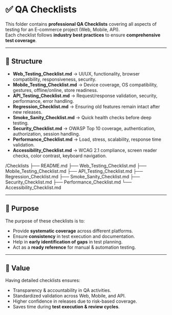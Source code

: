 # ✅ QA Checklists

This folder contains **professional QA Checklists** covering all aspects of testing for an E-commerce project (Web, Mobile, API).  
Each checklist follows **industry best practices** to ensure **comprehensive test coverage**.

---

## 📂 Structure
- **Web_Testing_Checklist.md** → UI/UX, functionality, browser compatibility, responsiveness, security.  
- **Mobile_Testing_Checklist.md** → Device coverage, OS compatibility, gestures, offline/online, store readiness.  
- **API_Testing_Checklist.md** → Request/response validation, security, performance, error handling.  
- **Regression_Checklist.md** → Ensuring old features remain intact after new releases.  
- **Smoke_Sanity_Checklist.md** → Quick health checks before deep testing.  
- **Security_Checklist.md** → OWASP Top 10 coverage, authentication, authorization, session handling.  
- **Performance_Checklist.md** → Load, stress, scalability, response time validation.  
- **Accessibility_Checklist.md** → WCAG 2.1 compliance, screen reader checks, color contrast, keyboard navigation.  

/Checklists
   ├── README.md
   ├── Web_Testing_Checklist.md
   ├── Mobile_Testing_Checklist.md
   ├── API_Testing_Checklist.md
   ├── Regression_Checklist.md
   ├── Smoke_Sanity_Checklist.md
   ├── Security_Checklist.md
   ├── Performance_Checklist.md
   └── Accessibility_Checklist.md

---

## 🎯 Purpose
The purpose of these checklists is to:  
- Provide **systematic coverage** across different platforms.  
- Ensure **consistency** in test execution and documentation.  
- Help in **early identification of gaps** in test planning.  
- Act as a **ready reference** for manual & automation testing.

---

## 📌 Value
Having detailed checklists ensures:  
- Transparency & accountability in QA activities.  
- Standardized validation across Web, Mobile, and API.  
- Higher confidence in releases due to risk-based coverage.  
- Saves time during **test execution & review cycles**.
